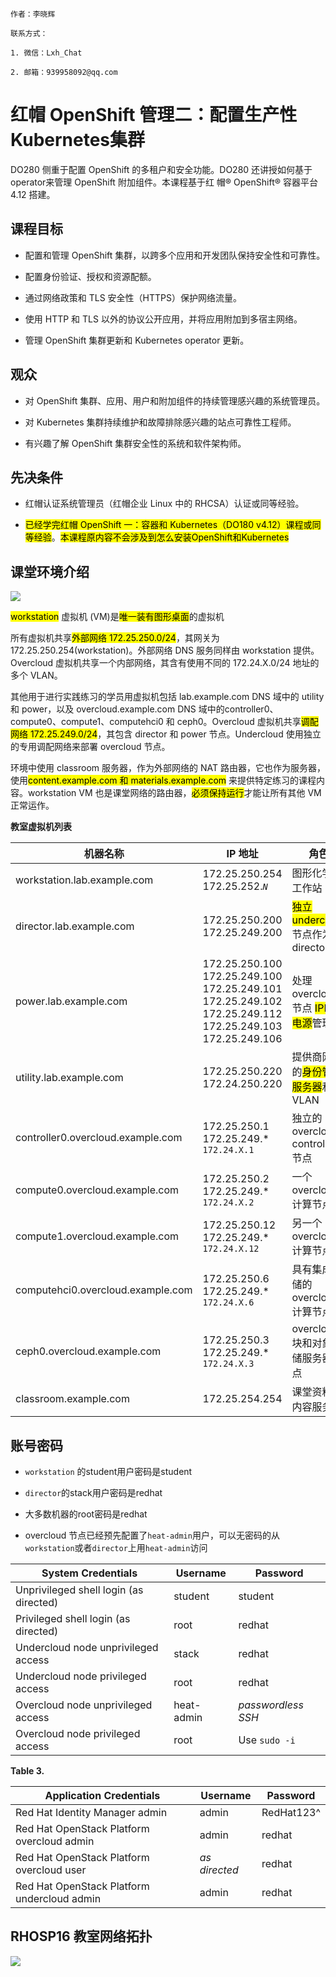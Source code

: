 ```text
作者：李晓辉

联系方式：

1. 微信：Lxh_Chat

2. 邮箱：939958092@qq.com 
```

# 红帽 OpenShift 管理二：配置生产性Kubernetes集群

DO280 侧重于配置 OpenShift 的多租户和安全功能。​DO280 还讲授如何基于operator来管理 OpenShift 附加组件。​本课程基于红 帽® OpenShift® 容器平台 4.12 搭建。​

## 课程目标

- 配置和管理 OpenShift 集群，以跨多个应用和开发团队保持安全性和可靠性。​

- 配置身份验证、​授权和资源配额。​

- 通过网络政策和 TLS 安全性（HTTPS）保护网络流量。​

- 使用 HTTP 和 TLS 以外的协议公开应用，并将应用附加到多宿主网络。​

- 管理 OpenShift 集群更新和 Kubernetes operator 更新。​

## 观众

- 对 OpenShift 集群、​应用、​用户和附加组件的持续管理感兴趣的系统管理员。​

- 对 Kubernetes 集群持续维护和故障排除感兴趣的站点可靠性工程师。​

- 有兴趣了解 OpenShift 集群安全性的系统和软件架构师。​

## 先决条件

- 红帽认证系统管理员（红帽企业 Linux 中的 RHCSA）认证或同等经验。 

- <mark>已经学完红帽 OpenShift 一：容器和 Kubernetes（DO180 v4.12）课程或同等经验</mark>。<mark>本课程原内容不会涉及到怎么安装OpenShift和Kubernetes</mark>

## 课堂环境介绍

![](https://gitee.com/cnlxh/cl210/raw/master/images/Chapter0/cl210-classroom-architecture.svg)

<mark>workstation</mark> 虚拟机 (VM)是<mark>唯⼀装有图形桌⾯</mark>的虚拟机

所有虚拟机共享<mark>外部⽹络 172.25.250.0/24</mark>，其⽹关为 172.25.250.254(workstation)。外部⽹络 DNS 服务同样由 workstation 提供。Overcloud 虚拟机共享⼀个内部⽹络，其含有使⽤不同的 172.24.X.0/24 地址的多个 VLAN。

其他⽤于进⾏实践练习的学员⽤虚拟机包括 lab.example.com DNS 域中的 utility 和 power，以及 overcloud.example.com DNS 域中的controller0、compute0、compute1、computehci0 和 ceph0。Overcloud 虚拟机共享<mark>调配⽹络 172.25.249.0/24</mark>，其包含 director 和 power 节点。Undercloud 使⽤独⽴的专⽤调配⽹络来部署 overcloud 节点。

环境中使⽤ classroom 服务器，作为外部⽹络的 NAT 路由器，它也作为服务器，使⽤<mark>content.example.com 和 materials.example.com</mark> 来提供特定练习的课程内容。workstation VM 也是课堂⽹络的路由器，<mark>必须保持运⾏</mark>才能让所有其他 VM 正常运作。

**教室虚拟机列表**

| 机器名称                              | IP 地址                                                                                                    | 角色                                       |
| --------------------------------- | -------------------------------------------------------------------------------------------------------- | ---------------------------------------- |
| workstation.lab.example.com       | 172.25.250.254 172.25.252.*`N`*                                                                          | 图形化学生工作站                                 |
| director.lab.example.com          | 172.25.250.200 172.25.249.200                                                                            | <mark>独立 undercloud</mark> 节点作为 director |
| power.lab.example.com             | 172.25.250.100 172.25.249.100 172.25.249.101 172.25.249.102 172.25.249.112 172.25.249.103 172.25.249.106 | 处理 overcloud 节点 <mark>IPMI 电源</mark>管理   |
| utility.lab.example.com           | 172.25.250.220 172.24.250.220                                                                            | 提供商网络的<mark>身份管理服务器</mark>和 VLAN         |
| controller0.overcloud.example.com | 172.25.250.1 172.25.249.* `172.24.X.1`                                                                   | 独立的 overcloud controller 节点              |
| compute0.overcloud.example.com    | 172.25.250.2 172.25.249.* `172.24.X.2`                                                                   | 一个 overcloud 计算节点                        |
| compute1.overcloud.example.com    | 172.25.250.12 172.25.249.* `172.24.X.12`                                                                 | 另一个 overcloud 计算节点                       |
| computehci0.overcloud.example.com | 172.25.250.6 172.25.249.* `172.24.X.6`                                                                   | 具有集成存储的 overcloud 计算节点                   |
| ceph0.overcloud.example.com       | 172.25.250.3 172.25.249.* `172.24.X.3`                                                                   | overcloud 块和对象存储服务器节点                    |
| classroom.example.com             | 172.25.254.254                                                                                           | 课堂资料和内容服务器                               |

## 账号密码

- `workstation` 的student用户密码是student

- `director`的stack用户密码是redhat

- 大多数机器的root密码是redhat

- overcloud 节点已经预先配置了`heat-admin`用户，可以无密码的从`workstation`或者`director`上用`heat-admin`访问

| System Credentials                     | Username   | Password           |
| -------------------------------------- | ---------- | ------------------ |
| Unprivileged shell login (as directed) | student    | student            |
| Privileged shell login (as directed)   | root       | redhat             |
| Undercloud node unprivileged access    | stack      | redhat             |
| Undercloud node privileged access      | root       | redhat             |
| Overcloud node unprivileged access     | heat-admin | *passwordless SSH* |
| Overcloud node privileged access       | root       | Use `sudo -i`      |

**Table 3.** 

| Application Credentials                     | Username      | Password   |
| ------------------------------------------- | ------------- | ---------- |
| Red Hat Identity Manager admin              | admin         | RedHat123^ |
| Red Hat OpenStack Platform overcloud admin  | admin         | redhat     |
| Red Hat OpenStack Platform overcloud user   | *as directed* | redhat     |
| Red Hat OpenStack Platform undercloud admin | admin         | redhat     |

## RHOSP16 教室网络拓扑

![](https://gitee.com/cnlxh/cl210/raw/master/images/Chapter0/cl210-classroom-topology.svg)
